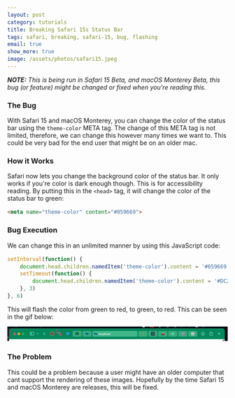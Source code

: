 ```yaml
---
layout: post
category: tutorials
title: Breaking Safari 15s Status Bar
tags: safari, breaking, safari-15, bug, flashing
email: true
show_more: true
image: /assets/photos/safari15.jpeg
---
```


***NOTE:** This is being run in Safari 15 Beta, and macOS Monterey Beta, this bug (or feature) might be changed or fixed when you're reading this.*

### The Bug

With Safari 15 and macOS Monterey, you can change the color of the status bar using the `theme-color` META tag. The change of this META tag is not limited, therefore, we can change this however many times we want to. This could be very bad for the end user that might be on an older mac.

### How it Works

Safari now lets you change the background color of the status bar. It only works if you're color is dark enough though. This is for accessibility reading. By putting this in the `<head>` tag, it will change the color of the status bar to green:

```html
<meta name="theme-color" content="#059669">
```

### Bug Execution

We can change this in an unlimited manner by using this JavaScript code:

```javascript
setInterval(function() {
	document.head.children.namedItem('theme-color').content = '#059669'
	setTimeout(function() {
		document.head.children.namedItem('theme-color').content = '#DC2626'
	}, 3)
}, 6)
```

This will flash the color from green to red, to green, to red. This can be seen in the gif below:

![safari flashing bar](/assets/photos/safari-bar-flashing.gif)

### The Problem

This could be a problem because a user might have an older computer that cant support the rendering of these images. Hopefully by the time Safari 15 and macOS Monterey are releases, this will be fixed.
